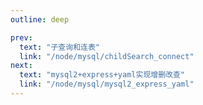```yaml
---
outline: deep

prev:
  text: "子查询和连表"
  link: "/node/mysql/childSearch_connect"
next:
  text: "mysql2+express+yaml实现增删改查"
  link: "/node/mysql/mysql2_express_yaml"
---
```


###